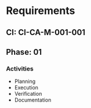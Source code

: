 # Requirements

## CI: CI-CA-M-001-001
## Phase: 01

### Activities
- Planning
- Execution
- Verification
- Documentation
